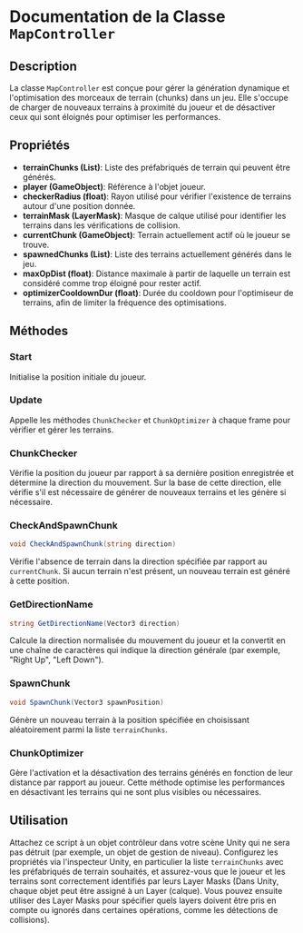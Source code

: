 # Documentation de la Classe `MapController`

## Description

La classe `MapController` est conçue pour gérer la génération dynamique et l'optimisation des morceaux de terrain (chunks) dans un jeu. Elle s'occupe de charger de nouveaux terrains à proximité du joueur et de désactiver ceux qui sont éloignés pour optimiser les performances.

## Propriétés

- **terrainChunks (List<GameObject>)**: Liste des préfabriqués de terrain qui peuvent être générés.
- **player (GameObject)**: Référence à l'objet joueur.
- **checkerRadius (float)**: Rayon utilisé pour vérifier l'existence de terrains autour d'une position donnée.
- **terrainMask (LayerMask)**: Masque de calque utilisé pour identifier les terrains dans les vérifications de collision.
- **currentChunk (GameObject)**: Terrain actuellement actif où le joueur se trouve.
- **spawnedChunks (List<GameObject>)**: Liste des terrains actuellement générés dans le jeu.
- **maxOpDist (float)**: Distance maximale à partir de laquelle un terrain est considéré comme trop éloigné pour rester actif.
- **optimizerCooldownDur (float)**: Durée du cooldown pour l'optimiseur de terrains, afin de limiter la fréquence des optimisations.

## Méthodes

### Start

Initialise la position initiale du joueur.

### Update

Appelle les méthodes `ChunkChecker` et `ChunkOptimizer` à chaque frame pour vérifier et gérer les terrains.

### ChunkChecker

Vérifie la position du joueur par rapport à sa dernière position enregistrée et détermine la direction du mouvement. Sur la base de cette direction, elle vérifie s'il est nécessaire de générer de nouveaux terrains et les génère si nécessaire.

### CheckAndSpawnChunk

```csharp
void CheckAndSpawnChunk(string direction)
```

Vérifie l'absence de terrain dans la direction spécifiée par rapport au `currentChunk`. Si aucun terrain n'est présent, un nouveau terrain est généré à cette position.

### GetDirectionName

```csharp
string GetDirectionName(Vector3 direction)
```

Calcule la direction normalisée du mouvement du joueur et la convertit en une chaîne de caractères qui indique la direction générale (par exemple, "Right Up", "Left Down").

### SpawnChunk

```csharp
void SpawnChunk(Vector3 spawnPosition)
```

Génère un nouveau terrain à la position spécifiée en choisissant aléatoirement parmi la liste `terrainChunks`.

### ChunkOptimizer

Gère l'activation et la désactivation des terrains générés en fonction de leur distance par rapport au joueur. Cette méthode optimise les performances en désactivant les terrains qui ne sont plus visibles ou nécessaires.

## Utilisation

Attachez ce script à un objet contrôleur dans votre scène Unity qui ne sera pas détruit (par exemple, un objet de gestion de niveau). Configurez les propriétés via l'inspecteur Unity, en particulier la liste `terrainChunks` avec les préfabriqués de terrain souhaités, et assurez-vous que le joueur et les terrains sont correctement identifiés par leurs Layer Masks (Dans Unity, chaque objet peut être assigné à un Layer (calque). Vous pouvez ensuite utiliser des Layer Masks pour spécifier quels layers doivent être pris en compte ou ignorés dans certaines opérations, comme les détections de collisions).
